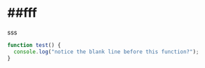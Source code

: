 ##fff
===

sss
```javascript
function test() {
  console.log("notice the blank line before this function?");
}
```
